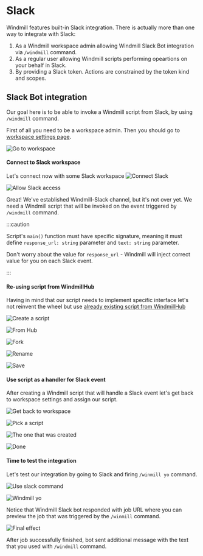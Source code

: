 # Slack

Windmill features built-in Slack integration. There is actually more than one
way to integrate with Slack:

1. As a Windmill workspace admin allowing Windmill Slack Bot integration via
   `/windmill` command.
2. As a regular user allowing Windmill scripts performing opeartions on your
   behalf in Slack.
3. By providing a Slack token. Actions are constrained by the token kind and
   scopes.


## Slack Bot integration

Our goal here is to be able to invoke a Windmill script from Slack, by using
`/windmill` command.

First of all you need to be a workspace admin. Then you should go to [workspace
settings page](https://app.windmill.dev/workspace_settings).

![Go to workspace](../assets/integrations/slack/01-go-to-workspace.png)

#### Connect to Slack workspace

Let's connect now with some Slack workspace
![Connect Slack](../assets/integrations/slack/02-connect-to-slack.png)

![Allow Slack access](../assets/integrations/slack/03-allow-access.png)

Great! We've established Windmill-Slack channel, but it's not over yet. We need
a Windmill script that will be invoked on the event triggered by `/windmill`
command.

:::caution

Script's `main()` function must have specific signature, meaning it must
define `response_url: string` parameter and `text: string` parameter.

Don't worry about the value for `response_url` - Windmill will inject correct
value for you on each Slack event.

:::

#### Re-using script from WindmillHub

Having in mind that our script needs to implement specific interface let's not
reinvent the wheel but use [already existing script from
WindmillHub](https://hub.windmill.dev/scripts/slack/1405/example-of-responding-to-a-slack-command-slack)

![Create a script](../assets/integrations/slack/04-create-script.png)

![From Hub](../assets/integrations/slack/05-from-hub.png)

![Fork](../assets/integrations/slack/06-fork-script.png)

![Rename](../assets/integrations/slack/07-rename.png)

![Save](../assets/integrations/slack/08-save-script.png)

#### Use script as a handler for Slack event

After creating a Windmill script that will handle a Slack event let's get back
to workspace settings and assign our script.

![Get back to workspace](../assets/integrations/slack/09-back-to-workspace-view.png)

![Pick a script](../assets/integrations/slack/10-pick-script.png)

![The one that was created](../assets/integrations/slack/11-use-created-one.png)

![Done](../assets/integrations/slack/12-windmill-part-done.png)

#### Time to test the integration

Let's test our integration by going to Slack and firing `/winmill yo` command.

![Use slack command](../assets/integrations/slack/13-use-windmill-slack-command.png)

![Windmill yo](../assets/integrations/slack/14-windmill-yo.png)

Notice that Windmill Slack bot responded with job URL where you can preview the
job that was triggered by the `/winmill` command.

![Final effect](../assets/integrations/slack/15-effect.png)

After job successfully finished, bot sent additional message with the text that
you used with `/windmill` command.
